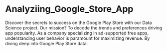 # Analyziing_Google_Store_App
Discover the secrets to success on the Google Play Store with our Data Science project. Our mission? To decode the trends and preferences driving app popularity. As a company specializing in ad-supported free apps, understanding user behavior is paramount for maximizing revenue. By diving deep into Google Play Store data.
